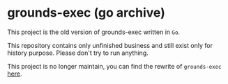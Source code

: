 # grounds-exec (go archive)

This project is the old version of grounds-exec written in `Go`.

This repository contains only unfinished business and still exist only for history purpose.
Please don't try to run anything.

This project is no longer maintain, you can find the rewrite of `grounds-exec`
[here](https://github.com/grounds/grounds-exec).



